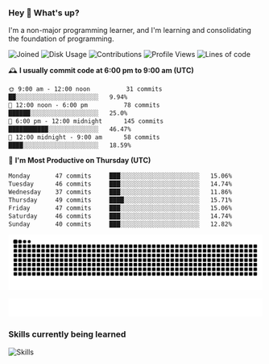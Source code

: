 ### Hey :wave: What's up?

I'm a non-major programming learner, and I'm learning and consolidating the foundation of programming.

<!--START_SECTION:waka-->
![Joined](http://img.shields.io/badge/Joined-8%20years%20ago-6D67E4?style=flat&labelColor=453C67)
![Disk Usage](http://img.shields.io/badge/Github%27s%20Storage-604.3%20MB-FD841F?style=flat&labelColor=E14D2A)
![Contributions](http://img.shields.io/badge/Contributions%20in%202024-127-7DCE13?style=flat&labelColor=2B7A0B)
![Profile Views](http://img.shields.io/badge/Profile%20Views-0-3AB4F2?style=flat&labelColor=0078AA)
![Lines of code](https://img.shields.io/badge/Lines%20of%20code-2%20Million%20Lines%20of%20code-FF8B8B?style=flat&labelColor=EB4747)

🕰️ **I usually commit code at 6:00 pm to 9:00 am (UTC)** 

```text
🌞 9:00 am - 12:00 noon          31 commits     ██░░░░░░░░░░░░░░░░░░░░░░░   9.94% 
🌆 12:00 noon - 6:00 pm          78 commits     ██████░░░░░░░░░░░░░░░░░░░   25.0% 
🌃 6:00 pm - 12:00 midnight      145 commits    ███████████░░░░░░░░░░░░░░   46.47% 
🌙 12:00 midnight - 9:00 am      58 commits     ████░░░░░░░░░░░░░░░░░░░░░   18.59%
```
📅 **I'm Most Productive on Thursday (UTC)** 

```text
Monday       47 commits     ███░░░░░░░░░░░░░░░░░░░░░░   15.06% 
Tuesday      46 commits     ███░░░░░░░░░░░░░░░░░░░░░░   14.74% 
Wednesday    37 commits     ███░░░░░░░░░░░░░░░░░░░░░░   11.86% 
Thursday     49 commits     ████░░░░░░░░░░░░░░░░░░░░░   15.71% 
Friday       47 commits     ███░░░░░░░░░░░░░░░░░░░░░░   15.06% 
Saturday     46 commits     ███░░░░░░░░░░░░░░░░░░░░░░   14.74% 
Sunday       40 commits     ███░░░░░░░░░░░░░░░░░░░░░░   12.82%
```

<!--END_SECTION:waka-->

![Snake animation](https://raw.githubusercontent.com/dirname/dirname/output/snake.svg)

![metrics](github-metrics.svg)

### Skills currently being learned

![Skills](https://skillicons.dev/icons?i=linux,rust,go,solidity,typescript,bash,git,postgres,mysql,redis,mongo,docker,kubernetes,grafana,prometheus)
